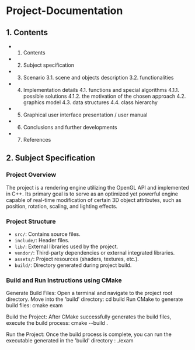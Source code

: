 # Project-Documentation

## 1. Contents
- 1. Contents
- 2. Subject specification
- 3. Scenario
3.1. scene and objects description
3.2. functionalities
- 4. Implementation details
4.1. functions and special algorithms
4.1.1. possible solutions
4.1.2. the motivation of the chosen approach
4.2. graphics model
4.3. data structures
4.4. class hierarchy
- 5. Graphical user interface presentation / user manual
- 6. Conclusions and further developments
- 7. References

## 2. Subject Specification

### Project Overview
The project is a rendering engine utilizing the OpenGL API and implemented in C++. Its primary goal is to serve as an optimized yet powerful engine capable of real-time modification of certain 3D object attributes, such as position, rotation, scaling, and lighting effects.

### Project Structure
- `src/`: Contains source files.
- `include/`: Header files.
- `lib/`: External libraries used by the project.
- `vendor/`: Third-party dependencies or external integrated libraries.
- `assets/`: Project resources (shaders, textures, etc.).
- `build/`: Directory generated during project build.

### Build and Run Instructions using CMake
Generate Build Files:
Open a terminal and navigate to the project root directory.
Move into the 'build' directory: cd build
Run CMake to generate build files: cmake exam

Build the Project:
After CMake successfully generates the build files, execute the build process: cmake --build .

Run the Project:
Once the build process is complete, you can run the executable generated in the 'build' directory : ./exam
